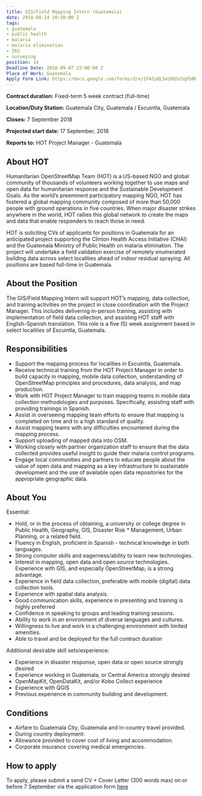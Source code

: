 ```yaml
---
title: GIS/Field Mapping Intern (Guatemala)
date: 2018-08-24 20:50:00 Z
tags:
- guatemala
- public health
- malaria
- malaria elimination
- IRS
- surveying
position: 14
Deadline Date: 2018-09-07 23:00:00 Z
Place of Work: Guatemala
Apply Form Link: https://docs.google.com/forms/d/e/1FAIpQLSe20QSnSqFbRRqgLqVBwHNkr216qZ5X4vdlW6ANBNdf0uAjPA/viewform
---
```


**Contract duration:** Fixed-term 5 week contract (full-time)

**Location/Duty Station:** Guatemala City, Guatemala / Escuintla, Guatemala

**Closes:** 7 September 2018

**Projected start date:** 17 September, 2018

**Reports to:** HOT Project Manager - Guatemala 

## About HOT

Humanitarian OpenStreetMap Team (HOT) is a US-based NGO and global community of thousands of volunteers working together to use maps and open data for humanitarian response and the Sustainable Development Goals. As the world’s preeminent participatory mapping NGO, HOT has fostered a global mapping community composed of more than 50,000 people with ground operations in five countries. When major disaster strikes anywhere in the world, HOT rallies this global network to create the maps and data that enable responders to reach those in need.

HOT is soliciting CVs of applicants for positions in Guatemala for an anticipated project supporting the Clinton Health Access Initiative (CHAI) and the Guatemala Ministry of Public Health on malaria elimination. The project will undertake a field validation exercise of remotely enumerated building data across select localities ahead of indoor residual spraying. All positions are based full-time in Guatemala.

## About the Position

The GIS/Field Mapping Intern will support HOT’s mapping, data collection, and training activities on the project in close coordination with the Project Manager. This includes delivering in-person training, assisting with implementation of field data collection, and assisting HOT staff with English-Spanish translation. This role is a five (5) week assignment based in select localities of Escuintla, Guatemala.

## Responsibilities

* Support the mapping process for localities in Escuintla, Guatemala.
* Receive technical training from the HOT Project Manager in order to build capacity in mapping, mobile data collection, understanding of OpenStreetMap principles and procedures, data analysis, and map production.
* Work with HOT Project Manager to train mapping teams in mobile data collection methodologies and purposes. Specifically, assisting staff with providing trainings in Spanish. 
* Assist in overseeing mapping team efforts to ensure that mapping is completed on time and to a high standard of quality.
* Assist mapping teams with any difficulties encountered during the mapping process.
* Support uploading of mapped data into OSM.
* Working closely with partner organization staff to ensure that the data collected provides useful insight to guide their malaria control programs.
* Engage local communities and partners to educate people about the value of open data and mapping as a key infrastructure to sustainable development and the use of available open data repositories for the appropriate geographic data.

## About You

Essential:

* Hold, or in the process of obtaining, a university or college degree in Public Health, Geography, GIS, Disaster Risk * Management, Urban Planning, or a related field. 
* Fluency in English, proficient in Spanish - technical knowledge in both languages. 
* Strong computer skills and eagerness/ability to learn new technologies.
* Interest in mapping, open data and open source technologies. Experience with GIS, and especially OpenStreetMap, is a strong advantage.
* Experience in field data collection, preferable with mobile (digital) data collection tools. 
* Experience with spatial data analysis.
* Good communication skills, experience in presenting and training is highly preferred
* Confidence in speaking to groups and leading training sessions.
* Ability to work in an environment of diverse languages and cultures. 
* Willingness to live and work in a challenging environment with limited amenities.
* Able to travel and be deployed for the full contract duration

Additional desirable skill sets/experience:

* Experience in disaster response, open data or open source strongly desired
* Experience working in Guatemala, or Central America strongly desired
* OpenMapKit, OpenDataKit, and/or Kobo Collect experience
* Experience with QGIS
* Previous experience in community building and development.

## Conditions

* Airfare to Guatemala City, Guatemala and in-country travel provided.
* During country deployment:
* Allowance provided to cover cost of living and accommodation.
* Corporate insurance covering medical emergencies.

## How to apply

To apply, please submit a send CV + Cover Letter (300 words max) on or before 7 September via the application form [here](https://docs.google.com/forms/d/e/1FAIpQLSe20QSnSqFbRRqgLqVBwHNkr216qZ5X4vdlW6ANBNdf0uAjPA/viewform)
